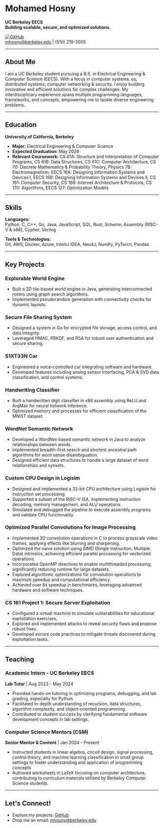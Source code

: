 # Mohamed Hosny  

 **UC Berkeley EECS**  
 **Building scalable, secure, and optimized solutions.**  

[![GitHub](https://img.shields.io/badge/GitHub-hosny8-blue)](https://github.com/hosny8)  
mhosny@berkeley.edu | (510) 219-3005  

---

## About Me  

I am a UC Berkeley student pursuing a B.S. in Electrical Engineering & Computer Science (EECS). With a focus in computer systems: os, distributed systems, computer networking & security. I enjoy building innovative and efficient solutions for complex challenges. My interdisciplinary experience spans multiple programming languages, frameworks, and concepts, empowering me to tackle diverse engineering problems.

---

## Education  

**University of California, Berkeley**  
- **Major:** Electrical Engineering & Computer Science  
- **Expected Graduation:** May 2026  
- **Relevant Coursework:** CS 61A: Structure and Interpretation of Computer Programs, CS 61B: Data Structures, CS 61C: Computer Architecture, CS 70: Discrete Mathematics & Probability Theory, Physics 7B: Electromagnetism, EECS 16A: Designing Information Systems and Devices I, EECS 16B: Designing Information Systems and Devices II, CS 161: Computer Security, CS 168: Internet Architecture & Protocols, CS 170: Algorithms, EECS 127: Optimization Models

---

## Skills  

**Languages:**  
Python, C, C++, Go, Java, JavaScript, SQL, Rust, Scheme, Assembly (RISC-V & x86), Cypher, Verilog  

**Tools & Technologies:**  
Git, AWS, Docker, Azure, IntelliJ IDEA, Neo4J, NumPy, PyTorch, Pandas  

---

## Key Projects  

### **Explorable World Engine**  
- Built a 2D tile-based world engine in Java, generating interconnected rooms using graph search algorithms.  
- Implemented pseudorandom generation with connectivity checks for dynamic layouts.  

### **Secure File Sharing System**  
- Designed a system in Go for encrypted file storage, access control, and data integrity.  
- Leveraged HMAC, PBKDF, and RSA for robust user authentication and secure sharing.  

### **S1XT33N Car**  
- Engineered a voice-controlled car integrating software and hardware.  
- Developed features including analog sensor interfacing, PCA & SVD data classification, and control systems.  

### **Handwriting Classifier**  
- Built a handwritten digit classifier in x86 assembly using ReLU and ArgMax for neural network inference.  
- Optimized memory and processes for efficient classification of the MNIST dataset.  

### **WordNet Semantic Network**  
- Developed a WordNet-based semantic network in Java to analyze relationships between words.  
- Implemented breadth-first search and shortest ancestral path algorithms for word sense disambiguation.  
- Designed efficient data structures to handle a large dataset of word relationships and synsets.  

### **Custom CPU Design in Logisim**  
- Designed and implemented a 32-bit CPU architecture using Logisim for instruction set processing.  
- Supported a subset of the RISC-V ISA, implementing instruction decoding, memory management, and ALU operations.  
- Simulated and debugged the pipeline to execute assembly programs and validate CPU functionality.  

### **Optimized Parallel Convolutions for Image Processing**  
- Implemented 2D convolution operations in C to process grayscale video frames, applying effects like blurring and sharpening.  
- Optimized the naive solution using SIMD (Single Instruction, Multiple Data) intrinsics, achieving efficient parallel processing for vectorized operations.  
- Incorporated OpenMP directives to enable multithreaded processing, significantly reducing runtime for large datasets.  
- Explored algorithmic optimizations for convolution operations to maximize speedup and computational efficiency.  
- Achieved over 8x speedup in benchmarks, leveraging advanced hardware and software techniques.  

### **CS 161 Project 1: Secure Server Exploitation**  
- Configured a virtual machine to simulate vulnerabilities for educational exploitation exercises.  
- Explored and implemented attacks to reveal security flaws and propose robust fixes.  
- Developed secure code practices to mitigate threats discovered during exploitation tasks.  

---

## Teaching 

### **Academic Intern - UC Berkeley EECS**  
**Lab Tutor** | Aug 2023 - May 2024  
- Provided hands-on tutoring in optimizing programs, debugging, and lab grading, especially for Python.  
- Facilitated in-depth understanding of recursion, data structures, algorithm complexity, and object-oriented programming.  
- Contributed to student success by clarifying fundamental software development concepts in lab settings.  

### **Computer Science Mentors (CSM)**  
**Senior Mentor & Content** | Jan 2024 - Present  
- Instructed students in linear algebra, circuit design, signal processing, control theory, and machine learning classification in small group
settings to foster understanding and application of programming concepts 
- Authored worksheets in LaTeX focusing on computer architecture, contributing to curriculum materials utilized by Berkeley Computer Science students.

---

## Let's Connect!  

- Explore my projects: [GitHub](https://github.com/hosny8)  
- Drop me an email: mhosny@berkeley.edu  



